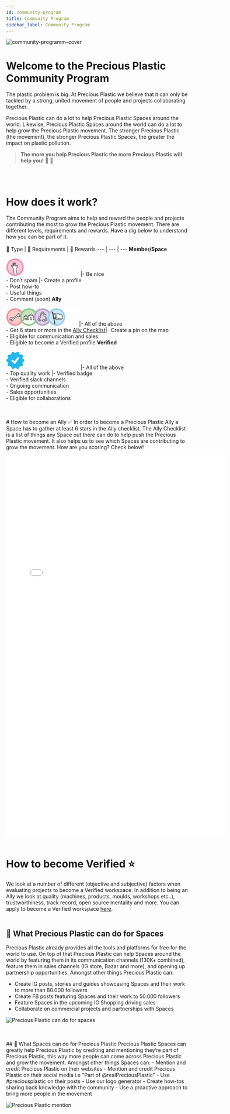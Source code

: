 ```yaml
---
id: community-program
title: Community Program
sidebar_label: Community Program
---
```

![community-programm-cover](https://user-images.githubusercontent.com/17761877/113297730-4959ca80-92fb-11eb-802d-6a02f61ff471.jpg)

# Welcome to the Precious Plastic Community Program

The plastic problem is big. At Precious Plastic we believe that it can only be tackled by a strong, united movement of people and projects collaborating together.

Precious Plastic can do a lot to help Precious Plastic Spaces around the world. Likewise, Precious Plastic Spaces around the world can do a lot to help grow the Precious Plastic movement. The stronger Precious Plastic (the movement), the stronger Precious Plastic Spaces, the greater the impact on plastic pollution.
<br>
> <b>The more you help Precious Plastic the more Precious Plastic will help you!</b> 🤜 🤛
<br>
<br>

# How does it work?
The Community Program aims to help and reward the people and projects contributing the most to grow the Precious Plastic movement. There are different levels, requirements and rewards. Have a dig below to understand how you can be part of it.
<br>
<br>
🚩 Type | 🤝 Requirements | 💫 Rewards
--- | --- | ---
<b>Member/Space</b> <br> <br> <img style="margin-left: 0;" src="../assets/build/community-program-member.png" width="200px"/> |- Be nice <br> - Don’t spam |- Create a profile<br>- Post how-to<br>- Useful things<br>- Comment (soon)
<b>Ally</b> <br> <br> <img style="margin-left: 0;" src="../assets/build/all-spaces-with-no-member.png" width="200px"/>|- All of the above<br>- Get 6 stars or more in the [Ally Checklist](#ally-checklist-)|- Create a pin on the map<br>- Eligible for communication and sales<br>- Eligible to become a Verified profile
<b>Verified</b> <br> <br> <img style="margin-left: 0;" src="../assets/build/community-program-verified.png" width="200px"/> |- All of the above<br>- Top quality work |- Verified badge<br>- Verified slack channels<br>- Ongoing communication<br> - Sales opportunities<br>- Eligible for collaborations

<br>
<br>
# How to become an Ally ✅
In order to become a Precious Plastic Ally a Space has to gather at least 6 stars in the Ally checklist.
The Ally Checklist is a list of things any Space out there can do to help push the Precious Plastic movement. It also helps us to see which Spaces are contributing to grow the movement. How are you scoring? Check below!

<iframe width="600px" height="1050px" src="//jsfiddle.net/PreciousPlastic/xubr3gLz/11/embedded/result/" allowfullscreen="allowfullscreen" allowpaymentrequest frameborder="0"></iframe>
<br>
<br>

# How to become Verified ⭐️
We look at a number of different (objective and subjective) factors when evaluating projects to become a Verified workspace. In addition to being an Ally we look at quality (machines, products, moulds, workshops etc..), trustworthiness, track record, open source mentality and more. You can apply to become a Verified workspace [here](https://forms.monday.com/forms/094b47dcc2528236d552a1fcad7d46c6?r=use1).
<br>
<br>

##  💎 What Precious Plastic can do for Spaces
Precious Plastic already provides all the tools and platforms for free for the world to use. On top of that Precious Plastic can help Spaces around the world by featuring them in its communication channels (130K+ combined), feature them in sales channels (IG store, Bazar and more), and opening up partnership opportunities. Amongst other things Precious Plastic can:
- Create IG posts, stories and guides showcasing Spaces and their work to more than 80.000 followers
- Create FB posts featuring Spaces and their work to 50.000 followers
- Feature Spaces in the upcoming IG Shopping driving sales
- Collaborate on commercial projects and partnerships with Spaces

![Precious Plastic can do for spaces](https://user-images.githubusercontent.com/17761877/113735716-cd95be80-96fc-11eb-906f-a080db811974.jpg)

<br>
<br>
##  🎁 What Spaces can do for Precious Plastic
Precious Plastic Spaces can greatly help Precious Plastic by crediting and mentioning they’re part of Precious Plastic, this way more people can come across Precious Plastic and grow the movement. Amongst other things Spaces can:
- Mention and credit Precious Plastic on their websites
- Mention and credit Precious Plastic on their social media i.e "Part of @realPreciousPlastic"
- Use #preciousplastic on their posts
- Use our logo generator
- Create how-tos sharing back knowledge with the community
- Use a proactive approach to bring more people in the movement


![Precious Plastic mention](https://user-images.githubusercontent.com/17761877/114057728-1bdcc600-9893-11eb-9cae-904e0175c03d.jpg)


<br>
<br>
<br>
